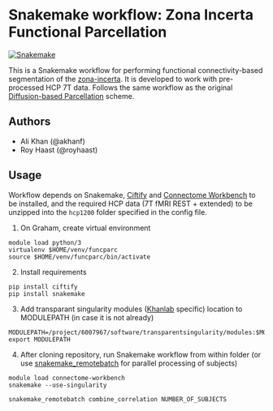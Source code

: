 # Snakemake workflow: Zona Incerta Functional Parcellation

[![Snakemake](https://img.shields.io/badge/snakemake-≥3.12.0-brightgreen.svg)](https://snakemake.bitbucket.io)

This is a Snakemake workflow for performing functional connectivity-based segmentation of the [zona-incerta](https://doi.org/10.1101/2020.03.25.008318). It is developed to work with pre-processed HCP 7T data. Follows the same workflow as the original [Diffusion-based Parcellation](https://github.com/akhanf/zona-diffparc) scheme.

## Authors

* Ali Khan (@akhanf)
* Roy Haast (@royhaast)

## Usage
Workflow depends on Snakemake, [Ciftify](https://github.com/edickie/ciftify) and [Connectome Workbench](https://www.humanconnectome.org/software/get-connectome-workbench) to be installed, and the required HCP data (7T fMRI REST + extended) to be unzipped into the ```hcp1200``` folder specified in the config file.

1. On Graham, create virtual environment

```
module load python/3
virtualenv $HOME/venv/funcparc
source $HOME/venv/funcparc/bin/activate
```

2. Install requirements

```
pip install ciftify
pip install snakemake
```

3. Add transparant singularity modules ([Khanlab](https://github.com/khanlab) specific) location to MODULEPATH (in case it is not already)

```
MODULEPATH=/project/6007967/software/transparentsingularity/modules:$MODULEPATH
export MODULEPATH
```

4. After cloning repository, run Snakemake workflow from within folder (or use [snakemake_remotebatch](https://github.com/khanlab/neuroglia-helpers/blob/master/bin/snakemake_remotebatch) for parallel processing of subjects)

```
module load connectome-workbench
snakemake --use-singularity

snakemake_remotebatch combine_correlation NUMBER_OF_SUBJECTS
```